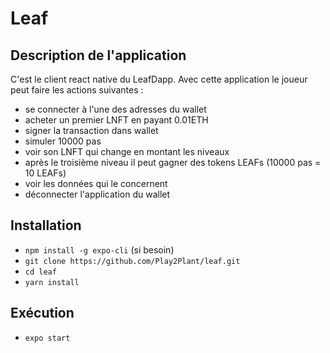 # Leaf

## Description de l'application
C'est le client react native du LeafDapp. 
Avec cette application le joueur peut faire les actions suivantes :
  - se connecter à l'une des adresses du wallet
  - acheter un premier LNFT en payant 0.01ETH
  - signer la transaction dans wallet
  - simuler 10000 pas
  - voir son LNFT qui change en montant les niveaux
  - après le troisième niveau il peut gagner des tokens LEAFs (10000 pas = 10 LEAFs)
  - voir les données qui le concernent
  - déconnecter l'application du wallet

## Installation
- `npm install -g expo-cli` (si besoin)
- `git clone https://github.com/Play2Plant/leaf.git`
- `cd leaf`
- `yarn install`

## Exécution 
- `expo start`


